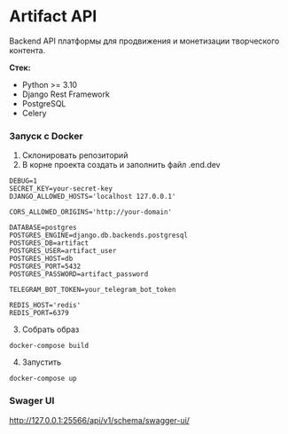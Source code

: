 # Artifact API

Backend API платформы для продвижения и монетизации творческого контента.

**Стек:**
- Python >= 3.10
- Django Rest Framework
- PostgreSQL
- Celery

### Запуск с Docker

1. Склонировать репозиторий
2. В корне проекта создать и заполнить файл .end.dev
```
DEBUG=1
SECRET_KEY=your-secret-key
DJANGO_ALLOWED_HOSTS='localhost 127.0.0.1'

CORS_ALLOWED_ORIGINS='http://your-domain'

DATABASE=postgres
POSTGRES_ENGINE=django.db.backends.postgresql
POSTGRES_DB=artifact
POSTGRES_USER=artifact_user
POSTGRES_HOST=db
POSTGRES_PORT=5432
POSTGRES_PASSWORD=artifact_password

TELEGRAM_BOT_TOKEN=your_telegram_bot_token

REDIS_HOST='redis'
REDIS_PORT=6379
```
3. Собрать образ
```
docker-compose build
```
4. Запустить
```
docker-compose up
```

### Swager UI
http://127.0.0.1:25566/api/v1/schema/swagger-ui/
